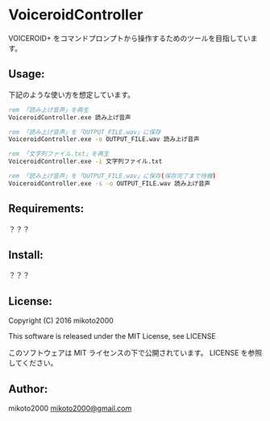 VoiceroidController
===================

VOICEROID+ をコマンドプロンプトから操作するためのツールを目指しています。

Usage:
------

下記のような使い方を想定しています。

```bat
rem 「読み上げ音声」を再生
VoiceroidController.exe 読み上げ音声

rem 「読み上げ音声」を「OUTPUT_FILE.wav」に保存
VoiceroidController.exe -o OUTPUT_FILE.wav 読み上げ音声

rem 「文字列ファイル.txt」を再生
VoiceroidController.exe -i 文字列ファイル.txt

rem 「読み上げ音声」を「OUTPUT_FILE.wav」に保存(保存完了まで待機)
VoiceroidController.exe -s -o OUTPUT_FILE.wav 読み上げ音声
```

Requirements:
-------------

？？？

Install:
--------

？？？

License:
--------

Copyright (C) 2016 mikoto2000

This software is released under the MIT License, see LICENSE

このソフトウェアは MIT ライセンスの下で公開されています。 LICENSE を参照してください。

Author:
-------

mikoto2000 <mikoto2000@gmail.com>

